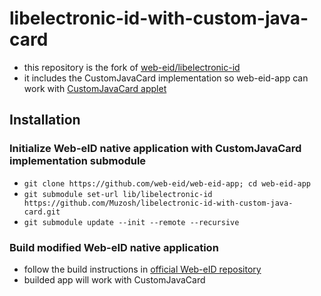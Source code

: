# libelectronic-id-with-custom-java-card
* this repository is the fork of [web-eid/libelectronic-id](https://github.com/web-eid/libelectronic-id)
* it includes the CustomJavaCard implementation so web-eid-app can work with [CustomJavaCard applet](https://github.com/Muzosh/web-eid-javacard-applet)

## Installation
### Initialize Web-eID native application with CustomJavaCard implementation submodule
* `git clone https://github.com/web-eid/web-eid-app; cd web-eid-app`
* `git submodule set-url lib/libelectronic-id https://github.com/Muzosh/libelectronic-id-with-custom-java-card.git`
* `git submodule update --init --remote --recursive`

### Build modified Web-eID native application
* follow the build instructions in [official Web-eID repository](https://github.com/web-eid/web-eid-app#building-and-testing)
* builded app will work with CustomJavaCard
